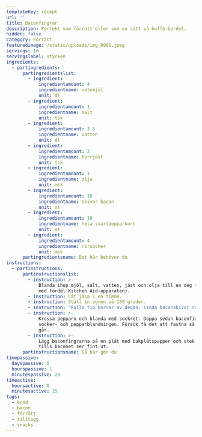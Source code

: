```yaml
---
templateKey: recept
url: ''
title: Baconfingrar
description: Perfekt som förrätt eller som en rätt på buffé-bordet.
hidden: false
category: Förrätt
featuredimage: /static/uploads/img_0991.jpeg
servings: 10
servingslabel: stycken
ingredients:
  - partingredients:
      partingredientslist:
        - ingredient:
            ingredientamount: 4
            ingredientname: vetemjöl
            unit: dl
        - ingredient:
            ingredientamount: 1
            ingredientname: salt
            unit: tsk
        - ingredient:
            ingredientamount: 1.5
            ingredientname: vatten
            unit: dl
        - ingredient:
            ingredientamount: 2
            ingredientname: torrjäst
            unit: tsk
        - ingredient:
            ingredientamount: 1
            ingredientname: olja
            unit: msk
        - ingredient:
            ingredientamount: 10
            ingredientname: skivor bacon
            unit: st
        - ingredient:
            ingredientamount: 10
            ingredientname: hela svartpepparkorn
            unit: st
        - ingredient:
            ingredientamount: 4
            ingredientname: rörsocker
            unit: msk
      partingredientsname: Det här behöver du
instructions:
  - partinstructions:
      partinstructionslist:
        - instruction: >-
            Blanda ihop mjöl, salt, vatten, jäst och olja till en deg (använd
            med fördel Kitchen Aid-apparaten).
        - instruction: Låt jäsa i en timme.
        - instruction: Ställ in ugnen på 180 grader.
        - instruction: 'Rulla tio korvar av degen. Linda baconskivor runt dem. '
        - instruction: >-
            Krossa pepparn och blanda med sockret. Doppa sedan baconfingrarna i
            socker- och pepparblandningen. Försök få det att fastna så gott det
            går.
        - instruction: >-
            Lägg baconfingrarna på en plåt med bakplåtspapper och stek i ugnen
            tills baconet ser fint ut.
      partinstructionsname: Så här gör du
timepassive:
  dayspassive: 0
  hourspassive: 1
  minutespassive: 20
timeactive:
  hoursactive: 0
  minutesactive: 15
tags:
  - bröd
  - bacon
  - förrätt
  - tilltugg
  - snacks
---
```

